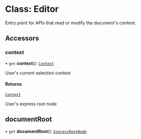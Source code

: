 # Class: Editor

Entry point for APIs that read or modify the document's content.

## Accessors

### context

• `get` **context**(): [`Context`](context.md)

User's current selection context

#### Returns

[`Context`](context.md)


User's express root node

## documentRoot

• `get` **documentRoot**(): [`ExpressRootNode`](express-root-node.md)
